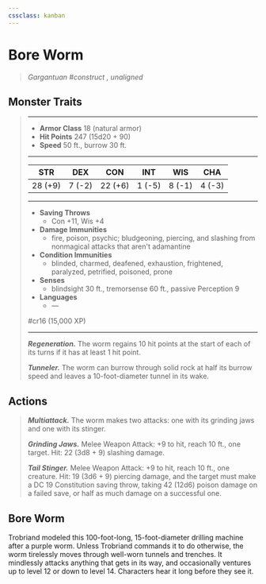 ```yaml
---
cssclass: kanban
---
```


# Bore Worm
>*Gargantuan #construct , unaligned*
## Monster Traits
>___
>- **Armor Class** 18 (natural armor)
>- **Hit Points** 247 (15d20 + 90)
>- **Speed** 50 ft., burrow 30 ft.
>___
>|STR|DEX|CON|INT|WIS|CHA|
>|:---:|:---:|:---:|:---:|:---:|:---:|
>|28 (+9)|7 (-2)|22 (+6)|1 (-5)|8 (-1)|4 (-3)|
>___
>- **Saving Throws**
>	 - Con +11, Wis +4
>- **Damage Immunities**
>	 - fire, poison, psychic; bludgeoning, piercing, and slashing from nonmagical attacks that aren't adamantine
>- **Condition Immunities**
>	 - blinded, charmed, deafened, exhaustion, frightened, paralyzed, petrified, poisoned, prone
>- **Senses**
>	 - blindsight 30 ft., tremorsense 60 ft., passive Perception 9
>- **Languages**
>	 - —
>
> #cr16 (15,000 XP)
>___
>***Regeneration.*** The worm regains 10 hit points at the start of each of its turns if it has at least 1 hit point.  
>
>***Tunneler.*** The worm can burrow through solid rock at half its burrow speed and leaves a 10-foot-diameter tunnel in its wake.  
>
## Actions
>***Multiattack.*** The worm makes two attacks: one with its grinding jaws and one with its stinger.  
>
>***Grinding Jaws.*** Melee Weapon Attack: +9 to hit, reach 10 ft., one target. Hit: 22 (3d8 + 9) slashing damage.  
>
>***Tail Stinger.*** Melee Weapon Attack: +9 to hit, reach 10 ft., one creature. Hit: 19 (3d6 + 9) piercing damage, and the target must make a DC 19 Constitution saving throw, taking 42 (12d6) poison damage on a failed save, or half as much damage on a successful one.
## Bore Worm
Trobriand modeled this 100-foot-long, 15-foot-diameter drilling machine after a purple worm. Unless Trobriand commands it to do otherwise, the worm tirelessly moves through well-worn tunnels and trenches. It mindlessly attacks anything that gets in its way, and occasionally ventures up to level 12 or down to level 14. Characters hear it long before they see it.